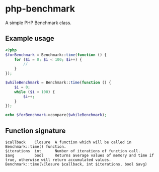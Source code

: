 # php-benchmark
A simple PHP Benchmark class.

## Example usage
``` php
<?php
$forBenchmark = Benchmark::time(function () {
    for ($i = 0; $i < 100; $i++) {
        //
    }
});

$whileBenchmark = Benchmark::time(function () {
    $i = 0;
    while ($i < 100) {
        $i++;
    }
});

echo $forBenchmark->compare($whileBenchmark);
```

## Function signature
```
$callback    Closure  A function which will be called in Benchmark::time() function.
$iterations  int      Number of iterations of function call.
$avg         bool     Returns average values of memory and time if true, otherwise will return accumulated values.
Benchmark::time(\Closure $callback, int $iterations, bool $avg)
```